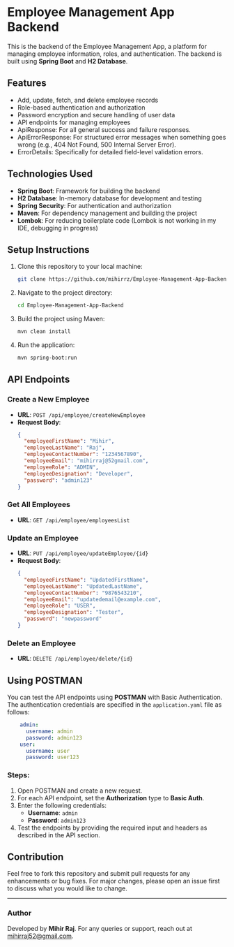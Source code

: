 # Employee Management App Backend

This is the backend of the Employee Management App, a platform for managing employee information, roles, and authentication. The backend is built using **Spring Boot** and **H2 Database**.

## Features

- Add, update, fetch, and delete employee records
- Role-based authentication and authorization
- Password encryption and secure handling of user data
- API endpoints for managing employees
- ApiResponse: For all general success and failure responses.
- ApiErrorResponse: For structured error messages when something goes wrong (e.g., 404 Not Found, 500 Internal Server Error).
- ErrorDetails: Specifically for detailed field-level validation errors.

## Technologies Used

- **Spring Boot**: Framework for building the backend
- **H2 Database**: In-memory database for development and testing
- **Spring Security**: For authentication and authorization
- **Maven**: For dependency management and building the project
- **Lombok**: For reducing boilerplate code (Lombok is not working in my IDE, debugging in progress)

## Setup Instructions

1. Clone this repository to your local machine:

   ```bash
   git clone https://github.com/mihirrz/Employee-Management-App-Backend.git
   ```

2. Navigate to the project directory:

   ```bash
   cd Employee-Management-App-Backend
   ```

3. Build the project using Maven:

   ```bash
   mvn clean install
   ```

4. Run the application:

   ```bash
   mvn spring-boot:run
   ```


## API Endpoints

### Create a New Employee
- **URL**: `POST /api/employee/createNewEmployee`
- **Request Body**:
  ```json
  {
    "employeeFirstName": "Mihir",
    "employeeLastName": "Raj",
    "employeeContactNumber": "1234567890",
    "employeeEmail": "mihirraj@52gmail.com",
    "employeeRole": "ADMIN",
    "employeeDesignation": "Developer",
    "password": "admin123"
  }
  ```

### Get All Employees
- **URL**: `GET /api/employee/employeesList`

### Update an Employee
- **URL**: `PUT /api/employee/updateEmployee/{id}`
- **Request Body**:
  ```json
  {
    "employeeFirstName": "UpdatedFirstName",
    "employeeLastName": "UpdatedLastName",
    "employeeContactNumber": "9876543210",
    "employeeEmail": "updatedemail@example.com",
    "employeeRole": "USER",
    "employeeDesignation": "Tester",
    "password": "newpassword"
  }
  ```

### Delete an Employee
- **URL**: `DELETE /api/employee/delete/{id}`

## Using POSTMAN

You can test the API endpoints using **POSTMAN** with Basic Authentication. The authentication credentials are specified in the `application.yaml` file as follows:

```yaml
    admin:
      username: admin
      password: admin123
    user:
      username: user
      password: user123
```

### Steps:

1. Open POSTMAN and create a new request.
2. For each API endpoint, set the **Authorization** type to **Basic Auth**.
3. Enter the following credentials:
   - **Username**: `admin`
   - **Password**: `admin123`
4. Test the endpoints by providing the required input and headers as described in the API section.

## Contribution

Feel free to fork this repository and submit pull requests for any enhancements or bug fixes. For major changes, please open an issue first to discuss what you would like to change.


---

### Author

Developed by **Mihir Raj**. For any queries or support, reach out at [mihirraj52@gmail.com](mailto:mihirraj52@gmail.com).

